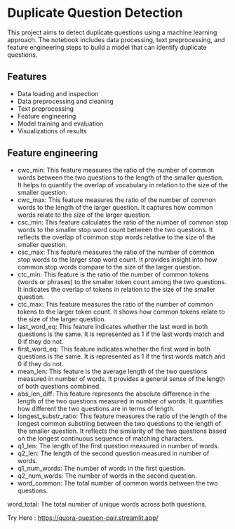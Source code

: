 # Duplicate Question Detection
This project aims to detect duplicate questions using a machine learning approach. The notebook includes data processing, text preprocessing, and feature engineering steps to build a model that can identify duplicate questions.


## Features

- Data loading and inspection
- Data preprocessing and cleaning
- Text preprocessing
- Feature engineering
- Model training and evaluation
- Visualizations of results

## Feature engineering

- cwc_min: This feature measures the ratio of the number of common words between the two questions to the length of the smaller question. It helps to quantify the overlap of vocabulary in relation to the size of the smaller question.
- cwc_max: This feature measures the ratio of the number of common words to the length of the larger question. It captures how common words relate to the size of the larger question.
- csc_min: This feature calculates the ratio of the number of common stop words to the smaller stop word count between the two questions. It reflects the overlap of common stop words relative to the size of the smaller question.
- csc_max: This feature measures the ratio of the number of common stop words to the larger stop word count. It provides insight into how common stop words compare to the size of the larger question.
- ctc_min: This feature is the ratio of the number of common tokens (words or phrases) to the smaller token count among the two questions. It indicates the overlap of tokens in relation to the size of the smaller question.
- ctc_max: This feature measures the ratio of the number of common tokens to the larger token count. It shows how common tokens relate to the size of the larger question.
- last_word_eq: This feature indicates whether the last word in both questions is the same. It is represented as 1 if the last words match and 0 if they do not.
- first_word_eq: This feature indicates whether the first word in both questions is the same. It is represented as 1 if the first words match and 0 if they do not.
- mean_len: This feature is the average length of the two questions measured in number of words. It provides a general sense of the length of both questions combined.
- abs_len_diff: This feature represents the absolute difference in the length of the two questions measured in number of words. It quantifies how different the two questions are in terms of length.
- longest_substr_ratio: This feature measures the ratio of the length of the longest common substring between the two questions to the length of the smaller question. It reflects the similarity of the two questions based on the longest continuous sequence of matching characters.
- q1_len: The length of the first question measured in number of words.
- q2_len: The length of the second question measured in number of words.
- q1_num_words: The number of words in the first question.
- q2_num_words: The number of words in the second question.
- word_common: The total number of common words between the two questions.

word_total: The total number of unique words across both questions.


Try Here :
https://quora-question-pair.streamlit.app/
